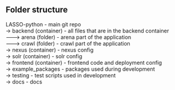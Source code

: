 ## Folder structure

LASSO-python - main git repo<br>
-> backend (container) - all files that are in the backend container <br>
---> arena (folder) - arena part of the application <br>
---> crawl (folder) - crawl part of the application<br>
-> nexus (container) - nexus config <br>
-> solr (container) - solr config <br>
-> frontend (container) - frontend code and deployment config <br>
-> example_packages - packages used during development <br>
-> testing - test scripts used in development<br>
-> docs - docs<br>
